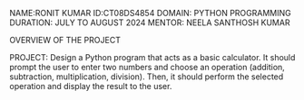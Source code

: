 NAME:RONIT KUMAR
ID:CT08DS4854
DOMAIN: PYTHON PROGRAMMING
DURATION: JULY TO AUGUST 2024
MENTOR: NEELA SANTHOSH KUMAR

OVERVIEW OF THE PROJECT

PROJECT:
       Design a Python program that acts as a basic calculator. It should prompt the user to
       enter two numbers and choose an operation (addition, subtraction, multiplication,
       division). Then, it should perform the selected operation and display the result to the
       user.
